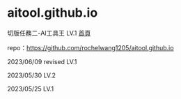 # aitool.github.io
切版任務二-AI工具王
LV.1
[首頁](https://rochelwang1205.github.io/aitool.github.io/home-AI%E5%B7%A5%E5%85%B7%E7%8E%8B.html)

repo：https://github.com/rochelwang1205/aitool.github.io

2023/06/09 revised LV.1

2023/05/30 LV.2

2023/05/25 LV.1

